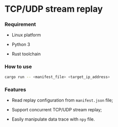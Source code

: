 # TCP/UDP stream replay

### Requirement

- Linux platform

- Python 3

- Rust toolchain

### How to use

```bash
cargo run -- <manifest_file> <target_ip_address>
```

### Features

- Read replay configuration from `manifest.json` file;

- Support concurrent TCP/UDP stream replay;

- Easily manipulate data trace with `npy` file.
